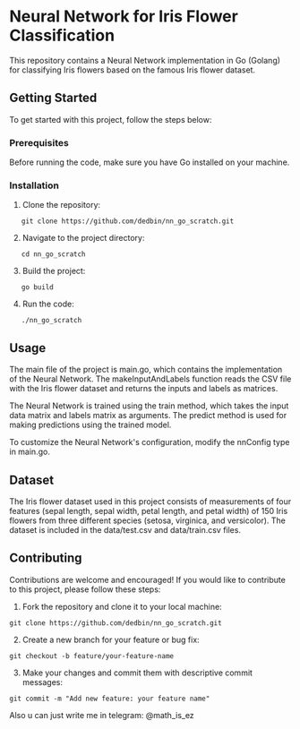# Neural Network for Iris Flower Classification

This repository contains a Neural Network implementation in Go (Golang) for classifying Iris flowers based on the famous Iris flower dataset.

## Getting Started

To get started with this project, follow the steps below:

### Prerequisites

Before running the code, make sure you have Go installed on your machine.

### Installation

1. Clone the repository:

   
```shell
   git clone https://github.com/dedbin/nn_go_scratch.git
``` 

2. Navigate to the project directory:

   
```shell
   cd nn_go_scratch
```

3. Build the project:

   
```shell
   go build
```

4. Run the code:

   
```shell
   ./nn_go_scratch
```

## Usage

The main file of the project is main.go, which contains the implementation of the Neural Network. The makeInputAndLabels function reads the CSV file with the Iris flower dataset and returns the inputs and labels as matrices.

The Neural Network is trained using the train method, which takes the input data matrix and labels matrix as arguments. The predict method is used for making predictions using the trained model.

To customize the Neural Network's configuration, modify the nnConfig type in main.go.

## Dataset

The Iris flower dataset used in this project consists of measurements of four features (sepal length, sepal width, petal length, and petal width) of 150 Iris flowers from three different species (setosa, virginica, and versicolor). The dataset is included in the data/test.csv and data/train.csv files.

## Contributing

Contributions are welcome and encouraged! If you would like to contribute to this project, please follow these steps:

1. Fork the repository and clone it to your local machine:

```shell
git clone https://github.com/dedbin/nn_go_scratch.git
```


2. Create a new branch for your feature or bug fix:

```shell
git checkout -b feature/your-feature-name
```


3. Make your changes and commit them with descriptive commit messages:

```shell
git commit -m "Add new feature: your feature name"
```

Also u can just write me in telegram: @math_is_ez
